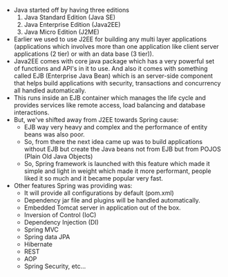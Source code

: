 - Java started off by having three editions
	1. Java Standard Edition (Java SE)
	2. Java Enterprise Edition (Java2EE)
	3. Java Micro Edition (J2ME)
- Earlier we used to use J2EE for building any multi layer applications (applications which involves more than one application like client server applications (2 tier) or with an data base (3 tier)). 
- Java2EE comes with core java package which has a very powerful set of functions and API's in it to use. And also it comes with something called EJB (Enterprise Java Bean) which is an server-side component that helps build applications with security, transactions and concurrency all handled automatically.
- This runs inside an EJB container which manages the life cycle and provides services like remote access, load balancing and database interactions.
- But, we've shifted away from J2EE towards Spring cause:
	- EJB way very heavy and complex and the performance of entity beans was also poor.
	- So, from there the next idea came up was to build applications without EJB but create the Java beans not from EJB but from POJOS (Plain Old Java Objects)
	- So, Spring framework is launched with this feature which made it simple and light in weight which made it more performant, people liked it so much and it became popular very fast.
- Other features Spring was providing was:
	- It will provide all configurations by default (pom.xml)
	- Dependency jar file and plugins will be handled automatically.
	- Embedded Tomcat server in application out of the box.
	- Inversion of Control (IoC)
	- Dependency Injection (DI)
	- Spring MVC
	- Spring data JPA
	- Hibernate
	- REST
	- AOP 
	- Spring Security, etc...